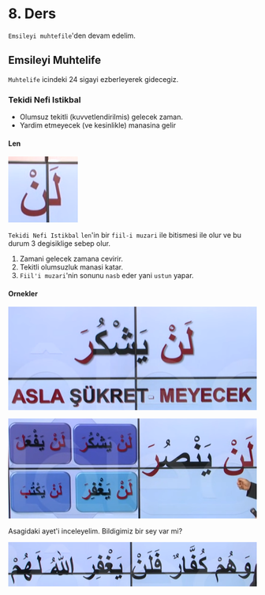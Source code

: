 # 8. Ders

`Emsileyi muhtefile`'den devam edelim.

## Emsileyi Muhtelife

`Muhtelife` icindeki 24 sigayi ezberleyerek gidecegiz.

### Tekidi Nefi Istikbal

- Olumsuz tekitli (kuvvetlendirilmis) gelecek zaman.
- Yardim etmeyecek (ve kesinlikle) manasina gelir

#### Len

![](../../_media/2022-11-22-11-52-41.png)

`Tekidi Nefi Istikbal` `len`'in bir `fiil-i muzari` ile bitismesi ile olur ve bu durum 3 degisiklige sebep olur.

1. Zamani gelecek zamana cevirir.
2. Tekitli olumsuzluk manasi katar.
3. `Fiil'i muzari`'nin sonunu `nasb` eder yani `ustun` yapar.

#### Ornekler

![](../../_media/2022-11-22-11-59-12.png)

![](../../_media/2022-11-22-11-58-39.png)

Asagidaki ayet'i inceleyelim. Bildigimiz bir sey var mi?

![](../../_media/2022-11-22-11-59-48.png)
